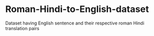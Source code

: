 # Roman-Hindi-to-English-dataset
Dataset having English sentence and their respective roman Hindi translation pairs
